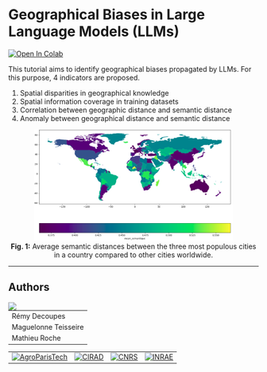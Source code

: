 # Geographical Biases in Large Language Models (LLMs)

[![Open In Colab](https://colab.research.google.com/assets/colab-badge.svg)](https://colab.research.google.com/github/tetis-nlp/geographical-biases-in-llms/blob/master/tutorial.ipynb)

This tutorial aims to identify geographical biases propagated by LLMs. For this purpose, 4 indicators are proposed.

1. Spatial disparities in geographical knowledge
2. Spatial information coverage in training datasets
3. Correlation between geographic distance and semantic distance
4. Anomaly between geographical distance and semantic distance

<p align="center">
  <img src="readme.ressources/World_aggregated_bert.png" alt="Semantic Distances" width="400"/><br/>
  <strong>Fig. 1:</strong> Average semantic distances between the three most populous cities in a country compared to other cities worldwide.
</p>


-----
## Authors

<img align="left" src="https://www.umr-tetis.fr/images/logo-header-tetis.png">

|           |
|----------------------|
| Rémy Decoupes        |
| Maguelonne Teisseire |
| Mathieu Roche        |


|   |   |   |   |
|---|---|---|---|
| <a href="https://www.agroparistech.fr/"><img src="https://ecampus.paris-saclay.fr/pluginfile.php/422294/coursecat/description/logo_sansbaseline.png" alt="AgroParisTech"/></a> | <a href="https://www.cirad.fr/"><img src="https://en.agreenium.fr/sites/default/files/styles/large/public/CIRAD.jpg" alt="CIRAD" /></a> | <a href="https://www.cnrs.fr"><img src="https://upload.wikimedia.org/wikipedia/fr/thumb/7/72/Logo_Centre_national_de_la_recherche_scientifique_%282023-%29.svg/langfr-130px-Logo_Centre_national_de_la_recherche_scientifique_%282023-%29.svg.png" alt="CNRS"/></a> | <a href="https://www.inrae.fr"><img src="https://www.inrae.fr/themes/custom/inrae_socle/logo.svg" alt="INRAE" /></a> |
